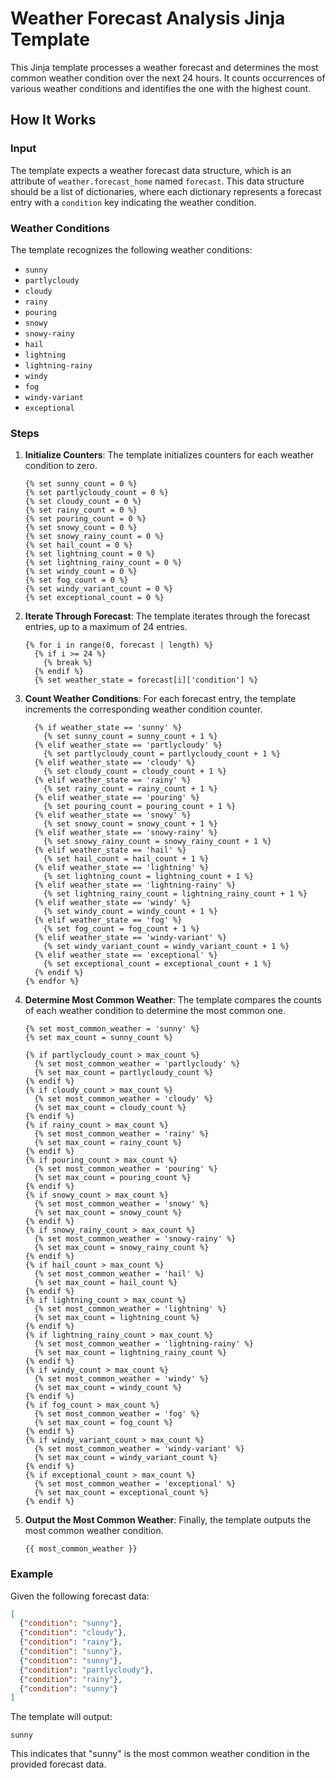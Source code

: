 # Weather Forecast Analysis Jinja Template

This Jinja template processes a weather forecast and determines the most common weather condition over the next 24 hours. It counts occurrences of various weather conditions and identifies the one with the highest count.

## How It Works

### Input

The template expects a weather forecast data structure, which is an attribute of `weather.forecast_home` named `forecast`. This data structure should be a list of dictionaries, where each dictionary represents a forecast entry with a `condition` key indicating the weather condition.

### Weather Conditions

The template recognizes the following weather conditions:
- `sunny`
- `partlycloudy`
- `cloudy`
- `rainy`
- `pouring`
- `snowy`
- `snowy-rainy`
- `hail`
- `lightning`
- `lightning-rainy`
- `windy`
- `fog`
- `windy-variant`
- `exceptional`

### Steps

1. **Initialize Counters**: The template initializes counters for each weather condition to zero.
    ```jinja
    {% set sunny_count = 0 %}
    {% set partlycloudy_count = 0 %}
    {% set cloudy_count = 0 %}
    {% set rainy_count = 0 %}
    {% set pouring_count = 0 %}
    {% set snowy_count = 0 %}
    {% set snowy_rainy_count = 0 %}
    {% set hail_count = 0 %}
    {% set lightning_count = 0 %}
    {% set lightning_rainy_count = 0 %}
    {% set windy_count = 0 %}
    {% set fog_count = 0 %}
    {% set windy_variant_count = 0 %}
    {% set exceptional_count = 0 %}
    ```

2. **Iterate Through Forecast**: The template iterates through the forecast entries, up to a maximum of 24 entries.
    ```jinja
    {% for i in range(0, forecast | length) %}
      {% if i >= 24 %}
        {% break %}
      {% endif %}
      {% set weather_state = forecast[i]['condition'] %}
    ```

3. **Count Weather Conditions**: For each forecast entry, the template increments the corresponding weather condition counter.
    ```jinja
      {% if weather_state == 'sunny' %}
        {% set sunny_count = sunny_count + 1 %}
      {% elif weather_state == 'partlycloudy' %}
        {% set partlycloudy_count = partlycloudy_count + 1 %}
      {% elif weather_state == 'cloudy' %}
        {% set cloudy_count = cloudy_count + 1 %}
      {% elif weather_state == 'rainy' %}
        {% set rainy_count = rainy_count + 1 %}
      {% elif weather_state == 'pouring' %}
        {% set pouring_count = pouring_count + 1 %}
      {% elif weather_state == 'snowy' %}
        {% set snowy_count = snowy_count + 1 %}
      {% elif weather_state == 'snowy-rainy' %}
        {% set snowy_rainy_count = snowy_rainy_count + 1 %}
      {% elif weather_state == 'hail' %}
        {% set hail_count = hail_count + 1 %}
      {% elif weather_state == 'lightning' %}
        {% set lightning_count = lightning_count + 1 %}
      {% elif weather_state == 'lightning-rainy' %}
        {% set lightning_rainy_count = lightning_rainy_count + 1 %}
      {% elif weather_state == 'windy' %}
        {% set windy_count = windy_count + 1 %}
      {% elif weather_state == 'fog' %}
        {% set fog_count = fog_count + 1 %}
      {% elif weather_state == 'windy-variant' %}
        {% set windy_variant_count = windy_variant_count + 1 %}
      {% elif weather_state == 'exceptional' %}
        {% set exceptional_count = exceptional_count + 1 %}
      {% endif %}
    {% endfor %}
    ```

4. **Determine Most Common Weather**: The template compares the counts of each weather condition to determine the most common one.
    ```jinja
    {% set most_common_weather = 'sunny' %}
    {% set max_count = sunny_count %}

    {% if partlycloudy_count > max_count %}
      {% set most_common_weather = 'partlycloudy' %}
      {% set max_count = partlycloudy_count %}
    {% endif %}
    {% if cloudy_count > max_count %}
      {% set most_common_weather = 'cloudy' %}
      {% set max_count = cloudy_count %}
    {% endif %}
    {% if rainy_count > max_count %}
      {% set most_common_weather = 'rainy' %}
      {% set max_count = rainy_count %}
    {% endif %}
    {% if pouring_count > max_count %}
      {% set most_common_weather = 'pouring' %}
      {% set max_count = pouring_count %}
    {% endif %}
    {% if snowy_count > max_count %}
      {% set most_common_weather = 'snowy' %}
      {% set max_count = snowy_count %}
    {% endif %}
    {% if snowy_rainy_count > max_count %}
      {% set most_common_weather = 'snowy-rainy' %}
      {% set max_count = snowy_rainy_count %}
    {% endif %}
    {% if hail_count > max_count %}
      {% set most_common_weather = 'hail' %}
      {% set max_count = hail_count %}
    {% endif %}
    {% if lightning_count > max_count %}
      {% set most_common_weather = 'lightning' %}
      {% set max_count = lightning_count %}
    {% endif %}
    {% if lightning_rainy_count > max_count %}
      {% set most_common_weather = 'lightning-rainy' %}
      {% set max_count = lightning_rainy_count %}
    {% endif %}
    {% if windy_count > max_count %}
      {% set most_common_weather = 'windy' %}
      {% set max_count = windy_count %}
    {% endif %}
    {% if fog_count > max_count %}
      {% set most_common_weather = 'fog' %}
      {% set max_count = fog_count %}
    {% endif %}
    {% if windy_variant_count > max_count %}
      {% set most_common_weather = 'windy-variant' %}
      {% set max_count = windy_variant_count %}
    {% endif %}
    {% if exceptional_count > max_count %}
      {% set most_common_weather = 'exceptional' %}
      {% set max_count = exceptional_count %}
    {% endif %}
    ```

5. **Output the Most Common Weather**: Finally, the template outputs the most common weather condition.
    ```jinja
    {{ most_common_weather }}
    ```

### Example

Given the following forecast data:
```json
[
  {"condition": "sunny"},
  {"condition": "cloudy"},
  {"condition": "rainy"},
  {"condition": "sunny"},
  {"condition": "sunny"},
  {"condition": "partlycloudy"},
  {"condition": "rainy"},
  {"condition": "sunny"}
]
```

The template will output:
```
sunny
```

This indicates that "sunny" is the most common weather condition in the provided forecast data.
